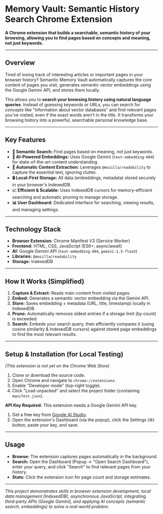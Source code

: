 # Memory Vault: Semantic History Search Chrome Extension

**A Chrome extension that builds a searchable, semantic history of your browsing, allowing you to find pages based on concepts and meaning, not just keywords.**

<!-- Optional but Recommended: Insert a compelling screenshot or GIF here -->
<!-- ![Semantic Memory Vault Dashboard Search](link/to/your/screenshot.png) -->

---

## Overview

Tired of losing track of interesting articles or important pages in your browser history? Semantic Memory Vault automatically captures the core content of pages you visit, generates semantic vector embeddings using the Google Gemini API, and stores them locally.

This allows you to **search your browsing history using natural language queries**. Instead of guessing keywords or URLs, you can search for *concepts* like "information about vector databases" and find relevant pages you've visited, even if the exact words aren't in the title. It transforms your browsing history into a powerful, searchable personal knowledge base.

---

## Key Features

*   **🧠 Semantic Search:** Find pages based on meaning, not just keywords.
*   **🤖 AI-Powered Embeddings:** Uses Google Gemini (`text-embedding-004`) for state-of-the-art content understanding.
*   **🧹 Automatic Content Extraction:** Leverages `@mozilla/readability` to capture the essential text, ignoring clutter.
*   **🔒 Local-First Storage:** All data (embeddings, metadata) stored securely in your browser's IndexedDB.
*   **📈 Efficient & Scalable:** Uses IndexedDB cursors for memory-efficient searching and automatic pruning to manage storage.
*   **📊 User Dashboard:** Dedicated interface for searching, viewing results, and managing settings.

---

## Technology Stack

*   **Browser Extension:** Chrome Manifest V3 (Service Worker)
*   **Frontend:** HTML, CSS, JavaScript (ES6+, async/await)
*   **AI:** Google Gemini API (`text-embedding-004`, `gemini-1.5-flash`)
*   **Libraries:** `@mozilla/readability`
*   **Storage:** IndexedDB

---

## How It Works (Simplified)

1.  **Capture & Extract:** Reads main content from visited pages.
2.  **Embed:** Generates a semantic vector embedding via the Gemini API.
3.  **Store:** Saves embedding + metadata (URL, title, timestamp) locally in IndexedDB.
4.  **Prune:** Automatically removes oldest entries if a storage limit (by count) is exceeded.
5.  **Search:** Embeds your search query, then efficiently compares it (using cosine similarity & IndexedDB cursors) against stored page embeddings to find the most relevant results.

---

## Setup & Installation (for Local Testing)

*(This extension is not yet on the Chrome Web Store)*

1.  Clone or download the source code.
2.  Open Chrome and navigate to `chrome://extensions`.
3.  Enable "Developer mode" (top-right toggle).
4.  Click "Load unpacked" and select the project folder (containing `manifest.json`).

**API Key Required:** This extension needs a Google Gemini API key.
1.  Get a free key from [Google AI Studio](https://aistudio.google.com/app/apikey).
2.  Open the extension's Dashboard (via the popup), click the Settings (⚙️) button, paste your key, and save.

---

## Usage

*   **Browse:** The extension captures pages automatically in the background.
*   **Search:** Open the Dashboard (Popup -> "Open Search Dashboard"), enter your query, and click "Search" to find relevant pages from your history.
*   **Stats:** Click the extension icon for page count and storage estimates.

---

*This project demonstrates skills in browser extension development, local data management (IndexedDB), asynchronous JavaScript, integrating third-party APIs (Google Gemini), and applying AI concepts (semantic search, embeddings) to solve a real-world problem.*
